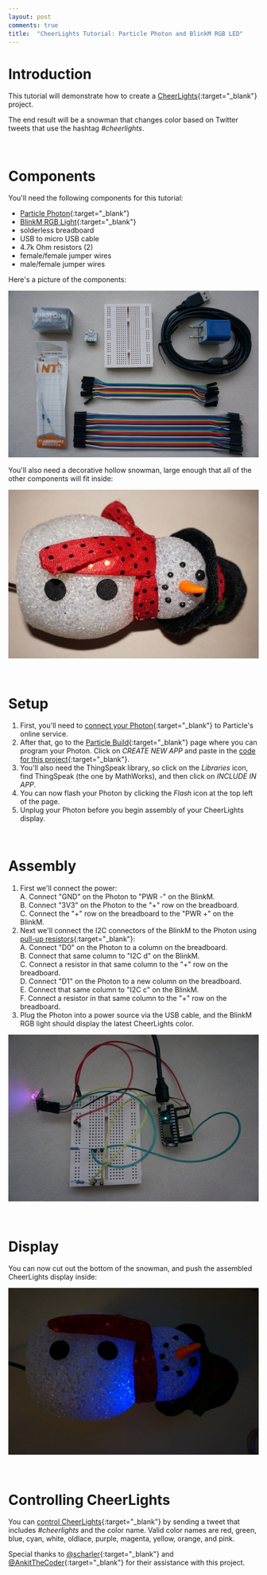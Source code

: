 ```yaml
---
layout: post
comments: true
title:  "CheerLights Tutorial: Particle Photon and BlinkM RGB LED"
---
```


# Introduction
This tutorial will demonstrate how to create a [CheerLights](http://cheerlights.com/){:target="_blank"} project.

The end result will be a snowman that changes color based on Twitter tweets that use the hashtag *#cheerlights*.

<br>

# Components

You'll need the following components for this tutorial:

* [Particle Photon](https://store.particle.io/){:target="_blank"}
* [BlinkM RGB Light](http://thingm.com/products/blinkm/){:target="_blank"}
* solderless breadboard
* USB to micro USB cable
* 4.7k Ohm resistors (2)
* female/female jumper wires
* male/female jumper wires

Here's a picture of the components:

![components](/assets/cheerlights_components.jpg)

You'll also need a decorative hollow snowman, large enough that all of the other components will fit inside:

![snowman](/assets/cheerlights_snowman.jpg)

<br>

# Setup

1. First, you'll need to [connect your Photon](https://docs.particle.io/guide/getting-started/start/photon){:target="_blank"}
to Particle's online service.
2. After that, go to the [Particle Build](https://build.particle.io/build){:target="_blank"} page where you can program your Photon.
Click on *CREATE NEW APP* and paste in the [code for this project](https://raw.githubusercontent.com/llawlor/cheerlights-particle-blinkm/master/cheerlights-blinkm.ino){:target="_blank"}.
3. You'll also need the ThingSpeak library, so click on the *Libraries* icon, find ThingSpeak (the one by MathWorks), and then click on *INCLUDE IN APP*.
4. You can now flash your Photon by clicking the *Flash* icon at the top left of the page.
5. Unplug your Photon before you begin assembly of your CheerLights display.

<br>

# Assembly

1. First we'll connect the power:  
  A. Connect "GND" on the Photon to "PWR \-" on the BlinkM.  
  B. Connect "3V3" on the Photon to the "+" row on the breadboard.  
  C. Connect the "+" row on the breadboard to the "PWR +" on the BlinkM.
2. Next we'll connect the I2C connectors of the BlinkM to the Photon using [pull-up resistors](https://learn.sparkfun.com/tutorials/pull-up-resistors){:target="_blank"}:  
  A. Connect "D0" on the Photon to a column on the breadboard.  
  B. Connect that same column to "I2C d" on the BlinkM.  
  C. Connect a resistor in that same column to the "+" row on the breadboard.  
  D. Connect "D1" on the Photon to a new column on the breadboard.  
  E. Connect that same column to "I2C c" on the BlinkM.  
  F. Connect a resistor in that same column to the "+" row on the breadboard.
3. Plug the Photon into a power source via the USB cable, and the BlinkM RGB light should display the latest CheerLights color.

![assembled](/assets/cheerlights_assembled.jpg)

<br>

# Display

You can now cut out the bottom of the snowman, and push the assembled CheerLights display inside:

![cheerlights blue](/assets/cheerlights_snowman_blue.jpg)

<br>

# Controlling CheerLights

You can [control CheerLights](http://cheerlights.com/about/){:target="_blank"} by sending a tweet that includes *#cheerlights* and the color name.
Valid color names are red, green, blue, cyan, white, oldlace, purple, magenta, yellow, orange, and pink.

Special thanks to [@scharler](https://twitter.com/scharler){:target="_blank"} and [@AnkitTheCoder](https://twitter.com/AnkitTheCoder){:target="_blank"} for their assistance with this project.
